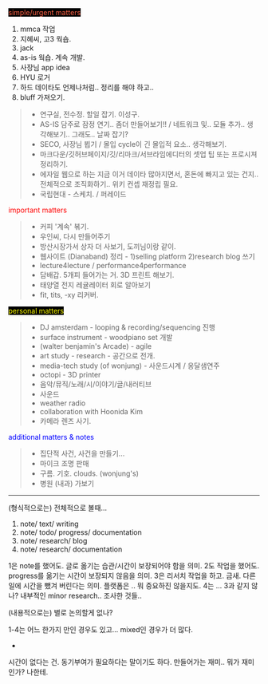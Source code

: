 <span style="color:tomato; background-color:black">
simple/urgent matters</span>

1. mmca 작업
2. 지혜씨, 고3 웍숍.
3. jack
4. as-is 웍숍. 계속 개발.
5. 사장님 app idea
6. HYU 로거
7. 하드 데이타도 언제나처럼.. 정리를 해야 하고..
8. bluff 가져오기.

> * 연구실, 전수정. 할일 잡기. 이성구.
> * AS-IS 담주로 잠정 연기.. 좀더 만들어보기!! / 네트워크 및.. 모듈 추가.. 생각해보기.. 그래도.. 날짜 잡기?
> * SECO, 사장님 뵙기 / 몰입 cycle이 긴 몰입적 요소.. 생각해보기.
> * 마크다운/깃허브페이지/깃/리마크/서브라임에디터의 셋업 팁 또는 프로시져 정리하기.
> * 에자일 웹으로 하는 지금 이거 데이타 많아지면서, 혼돈에 빠지고 있는 건지.. 전체적으로 조직화하기.. 위키 컨셉 재정립 필요.
> * 국립현대 - 스케치. / 퍼레이드

<span style="color:red">
important matters</span>

> * 커피 '계속' 볶기.
> * 우인씨, 다시 만들어주기
> * 방산시장가서 상자 더 사보기, 도끼님이랑 같이.
> * 웹사이트 (Dianaband) 정리 - 1)selling platform 2)research blog 쓰기
> * lecture4lecture / performance4performance
> * 담배갑. 5개피 들어가는 거. 3D 프린트 해보기.
> * 태양열 전지 레귤레이터 회로 알아보기
> * fit, tits, -xy 리커버.

<span style="color:yellow; background-color:black">
personal matters
</span>

> * DJ amsterdam - looping & recording/sequencing 진행
> * surface instrument - woodpiano set 개발
> * (walter benjamin's Arcade) - agile
> * art study - research - 공간으로 전개.
> * media-tech study (of wonjung) - 사운드시계 / 옹달샘연주
> * octopi - 3D printer
> * 음악/뮤직/노래/시/이야기/글/내러티브
> * 사운드
> * weather radio
> * collaboration with Hoonida Kim
> * 카메라 렌즈 사기.

<span style="color:blue">
additional matters & notes
</span>

> * 집단적 사건, 사건을 만들기...
> * 마이크 조명 판매
> * 구름. 기호. clouds. (wonjung's)
> * 병원 (내과) 가보기

- - - -

(형식적으로는)
전체적으로 볼때...
1. note/ text/ writing
2. note/ todo/ progress/ documentation
3. note/ research/ blog
4. note/ research/ documentation

1은 note를 했어도. 글로 옮기는 습관/시간이 보장되어야 함을 의미.
2도 작업을 했어도. progress를 옮기는 시간이 보장되지 않음을 의미.
3은 리서치 작업을 하고. 금새. 다른 일에 시간을 뺐겨 버린다는 의미. 플랫폼은 .. 뭐 중요하진 않을지도.
4는 ... 3과 같지 않나? 내부적인 minor research.. 조사한 것들..

(내용적으로는)
별로 논의할게 없나?

1-4는 어느 한가지 만인 경우도 있고... mixed인 경우가 더 많다.

-
시간이 없다는 건. 동기부여가 필요하다는 말이기도 하다.
만들어가는 재미..
뭐가 재미인가? 나한테.
